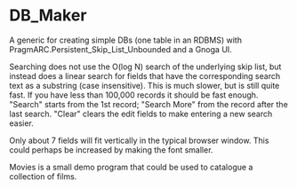 # DB_Maker
A generic for creating simple DBs (one table in an RDBMS) with PragmARC.Persistent_Skip_List_Unbounded and a Gnoga UI.

Searching does not use the O(log N) search of the underlying skip list, but instead does a linear search for fields that have the corresponding search text as a substring (case insensitive). This is much slower, but is still quite fast. If you have less than 100,000 records it should be fast enough. "Search" starts from the 1st record; "Search More" from the record after the last search. "Clear" clears the edit fields to make entering a new search easier.

Only about 7 fields will fit vertically in the typical browser window. This could perhaps be increased by making the font smaller.

Movies is a small demo program that could be used to catalogue a collection of films.
